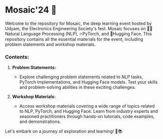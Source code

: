 # Mosaic'24 🤖

Welcome to the repository for Mosaic, the deep learning event hosted by Udyam, the Electronics Engineering Society's fest. Mosaic focuses on 🤟🏻Natural Language Processing (NLP), 🔥PyTorch, and 🤗Hugging Face. 
This repository contains all the essential materials for the event, including problem statements and workshop materials.

### Contents:

1. **Problem Statements:**
   - Explore challenging problem statements related to NLP tasks, PyTorch implementations, and Hugging Face models. Test your skills and problem-solving abilities in these exciting challenges.

2. **Workshop Materials:**
   - Access workshop materials covering a wide range of topics related to NLP, PyTorch, and Hugging Face. Learn from industry experts and seasoned practitioners through hands-on tutorials, code examples, and demonstrations.


Let's embark on a journey of exploration and learning! 🚀📚
